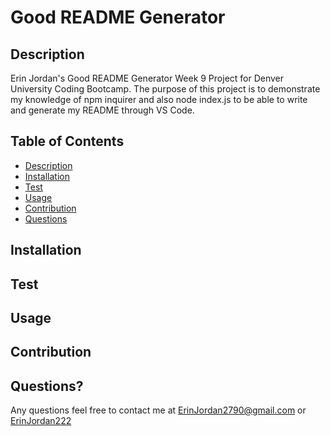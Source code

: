 # Good README Generator

## Description
Erin Jordan's Good README Generator Week 9 Project for Denver University Coding Bootcamp. 
The purpose of this project is to demonstrate my knowledge of npm inquirer and also node index.js to be able to write and generate my README through VS Code.

## Table of Contents
* [Description](#description)
* [Installation](#installation)
* [Test](#test)
* [Usage](#usage)
* [Contribution](#contribution)
* [Questions](#questions)

## Installation

## Test

## Usage

## Contribution

## Questions?
Any questions feel free to contact me at <a href="https://erinjordan2790@gmail.com">ErinJordan2790@gmail.com</a> or
<a href="https://github.com/ErinJordan222">ErinJordan222</a>

